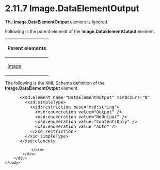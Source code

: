 <html dir="LTR" xmlns:mshelp="http://msdn.microsoft.com/mshelp" xmlns:ddue="http://ddue.schemas.microsoft.com/authoring/2003/5" xmlns:xlink="http://www.w3.org/1999/xlink" xmlns:tool="http://www.microsoft.com/tooltip">
    <head>
        <meta http-equiv="Content-Type" content="text/html; CHARSET=utf-8"></meta>
        <meta name="save" content="history"></meta>
        <title>2.11.7 Image.DataElementOutput</title>
        <xml>
            <mshelp:toctitle title="2.11.7 Image.DataElementOutput"></mshelp:toctitle>
            <mshelp:rltitle title="[MS-RDL]: Image.DataElementOutput"></mshelp:rltitle>
            <mshelp:keyword index="A" term="3aa6c42e-b9c3-4aeb-9f12-5fb8ccef9457"></mshelp:keyword>
            <mshelp:attr name="DCSext.ContentType" value="open specification"></mshelp:attr>
            <mshelp:attr name="AssetID" value="3aa6c42e-b9c3-4aeb-9f12-5fb8ccef9457"></mshelp:attr>
            <mshelp:attr name="TopicType" value="kbRef"></mshelp:attr>
            <mshelp:attr name="DCSext.Title" value="[MS-RDL]: Image.DataElementOutput" />
        </xml>
    </head>
    <body>
        <div id="header">
            <h1 class="heading">2.11.7 Image.DataElementOutput</h1>
        </div>
        <div id="mainSection">
            <div id="mainBody">
                <div id="allHistory" class="saveHistory"></div>
                <div id="sectionSection0" class="section" name="collapseableSection">
                    

<p>The <b>Image.DataElementOutput</b> element is ignored.</p>

<p>Following is the parent element of the <b>Image.DataElementOutput</b>
element.</p>

<table>
 <thead>
  <tr>
   <th>
   <p>Parent elements</p>
   </th>
  </tr>
 </thead>
 <tr>
  <td>
  <p><a href="63e1e5ab-7c49-4f62-8dbd-62d85de2b153.md">Image</a></p>
  </td>
 </tr>
</table>

<p>The following is the XML Schema definition of the <b>Image.DataElementOutput</b>
element.</p>

<dl>
<dd>
<div><pre> &lt;xsd:element name=&quot;DataElementOutput&quot; minOccurs=&quot;0&quot; 
   &lt;xsd:simpleType&gt;
     &lt;xsd:restriction base=&quot;xsd:string&quot;&gt;
       &lt;xsd:enumeration value=&quot;Output&quot; /&gt;
       &lt;xsd:enumeration value=&quot;NoOutput&quot; /&gt;
       &lt;xsd:enumeration value=&quot;ContentsOnly&quot; /&gt;
       &lt;xsd:enumeration value=&quot;Auto&quot; /&gt;
     &lt;/xsd:restriction&gt;
   &lt;/xsd:simpleType&gt;
 &lt;/xsd:element&gt;
</pre></div>
</dd></dl>


                </div>
            </div>
        </div>
    </body>
</html>